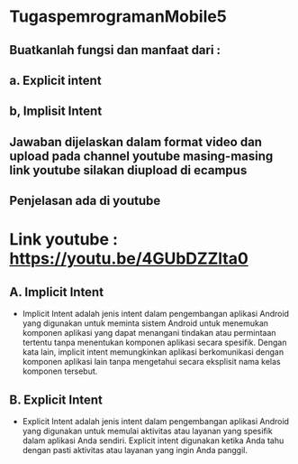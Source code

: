 # TugaspemrogramanMobile5
## Buatkanlah fungsi dan manfaat dari : 
## a.  Explicit intent
## b, Implisit Intent
## Jawaban dijelaskan dalam format video dan upload pada channel youtube masing-masing link youtube silakan diupload di ecampus

## Penjelasan ada di youtube
# Link youtube : https://youtu.be/4GUbDZZlta0

## A. Implicit Intent
- Implicit Intent adalah jenis intent dalam pengembangan aplikasi Android yang digunakan untuk meminta sistem Android untuk menemukan komponen aplikasi yang dapat menangani tindakan atau permintaan tertentu tanpa menentukan komponen aplikasi secara spesifik. Dengan kata lain, implicit intent memungkinkan aplikasi berkomunikasi dengan komponen aplikasi lain tanpa mengetahui secara eksplisit nama kelas komponen tersebut.

## B. Explicit Intent 
- Explicit Intent adalah jenis intent dalam pengembangan aplikasi Android yang digunakan untuk memulai aktivitas atau layanan yang spesifik dalam aplikasi Anda sendiri. Explicit intent digunakan ketika Anda tahu dengan pasti aktivitas atau layanan yang ingin Anda panggil.


